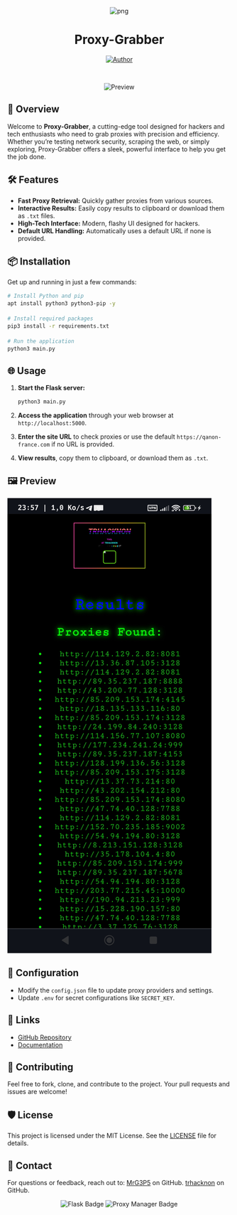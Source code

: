 <p align="center">
<img src="https://avatars.githubusercontent.com/u/57594747?s=400&u=da1eec8bf84a62a2ca11230d358dfac0bb000bcd&v=4" alt="png" width="128" height="128"/>
</p>

<p align="center">
<h1 align="center">Proxy-Grabber</h1>
</p>

<p align="center">
<a href="https://github.com/tucommenceapousser"><img title="Author" src="https://img.shields.io/badge/Author-MrG3P5-red.svg?style=for-the-badge&logo=github"></a>
</p>

<br>

<p align="center">
<img src="https://d.top4top.io/p_3133p8z991.jpg" alt="Preview" width="1000"/>
</p>

## 🚀 Overview

Welcome to **Proxy-Grabber**, a cutting-edge tool designed for hackers and tech enthusiasts who need to grab proxies with precision and efficiency. Whether you’re testing network security, scraping the web, or simply exploring, Proxy-Grabber offers a sleek, powerful interface to help you get the job done.

## 🛠️ Features

- **Fast Proxy Retrieval:** Quickly gather proxies from various sources.
- **Interactive Results:** Easily copy results to clipboard or download them as `.txt` files.
- **High-Tech Interface:** Modern, flashy UI designed for hackers.
- **Default URL Handling:** Automatically uses a default URL if none is provided.

## 📦 Installation

Get up and running in just a few commands:

```sh
# Install Python and pip
apt install python3 python3-pip -y

# Install required packages
pip3 install -r requirements.txt

# Run the application
python3 main.py
```

## 🌐 Usage

1. **Start the Flask server:**

    ```sh
    python3 main.py
    ```

2. **Access the application** through your web browser at `http://localhost:5000`.

3. **Enter the site URL** to check proxies or use the default `https://qanon-france.com` if no URL is provided.

4. **View results**, copy them to clipboard, or download them as `.txt`.

## 🖼️ Preview

![index](https://github.com/tucommenceapousser/proxgrab/raw/main/Screenshot_2024-07-30-23-57-06-751_com.android.chrome.jpg)

## 🔧 Configuration

- Modify the `config.json` file to update proxy providers and settings.
- Update `.env` for secret configurations like `SECRET_KEY`.

## 🔗 Links

- [GitHub Repository](https://github.com/tucommenceapousser/proxgrab)
- [Documentation](https://go.deta.dev/docs/spacefile/v0)

## 🤝 Contributing

Feel free to fork, clone, and contribute to the project. Your pull requests and issues are welcome!

## 🛡️ License

This project is licensed under the MIT License. See the [LICENSE](LICENSE) file for details.

## 💬 Contact

For questions or feedback, reach out to:
[MrG3P5](https://github.com/MrG3P5) on GitHub.
[trhacknon](https://github.com/tucommenceapousser) on GitHub.

<p align="center">
<img src="https://img.shields.io/badge/Powered%20by%20Flask-000000?style=for-the-badge&logo=flask" alt="Flask Badge"/>
<img src="https://img.shields.io/badge/Proxy%20Manager-000000?style=for-the-badge&logo=proxy" alt="Proxy Manager Badge"/>
</p>

